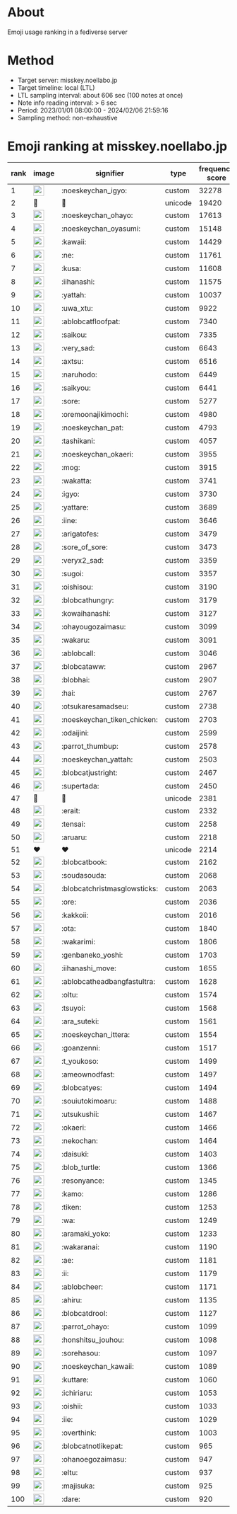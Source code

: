 # About
Emoji usage ranking in a fediverse server

# Method
- Target server: misskey.noellabo.jp
- Target timeline: local (LTL)
- LTL sampling interval: about 606 sec (100 notes at once)
- Note info reading interval: > 6 sec
- Period: 2023/01/01 08:00:00 - 2024/02/06 21:59:16 
- Sampling method: non-exhaustive

# Emoji ranking at misskey.noellabo.jp

|rank|image|signifier|type|frequency score|
|----|----|----|----|----|
|1|<img height="24" src="https://misskey.noellabo.jp/emoji/noeskeychan_igyo.webp">|:noeskeychan_igyo:|custom|32278|
|2|🎉|🎉|unicode|19420|
|3|<img height="24" src="https://misskey.noellabo.jp/emoji/noeskeychan_ohayo.webp">|:noeskeychan_ohayo:|custom|17613|
|4|<img height="24" src="https://misskey.noellabo.jp/emoji/noeskeychan_oyasumi.webp">|:noeskeychan_oyasumi:|custom|15148|
|5|<img height="24" src="https://misskey.noellabo.jp/emoji/kawaii.webp">|:kawaii:|custom|14429|
|6|<img height="24" src="https://misskey.noellabo.jp/emoji/ne.webp">|:ne:|custom|11761|
|7|<img height="24" src="https://misskey.noellabo.jp/emoji/kusa.webp">|:kusa:|custom|11608|
|8|<img height="24" src="https://misskey.noellabo.jp/emoji/iihanashi.webp">|:iihanashi:|custom|11575|
|9|<img height="24" src="https://misskey.noellabo.jp/emoji/yattah.webp">|:yattah:|custom|10037|
|10|<img height="24" src="https://misskey.noellabo.jp/emoji/uwa_xtu.webp">|:uwa_xtu:|custom|9922|
|11|<img height="24" src="https://misskey.noellabo.jp/emoji/ablobcatfloofpat.webp">|:ablobcatfloofpat:|custom|7340|
|12|<img height="24" src="https://misskey.noellabo.jp/emoji/saikou.webp">|:saikou:|custom|7335|
|13|<img height="24" src="https://misskey.noellabo.jp/emoji/very_sad.webp">|:very_sad:|custom|6643|
|14|<img height="24" src="https://misskey.noellabo.jp/emoji/axtsu.webp">|:axtsu:|custom|6516|
|15|<img height="24" src="https://misskey.noellabo.jp/emoji/naruhodo.webp">|:naruhodo:|custom|6449|
|16|<img height="24" src="https://misskey.noellabo.jp/emoji/saikyou.webp">|:saikyou:|custom|6441|
|17|<img height="24" src="https://misskey.noellabo.jp/emoji/sore.webp">|:sore:|custom|5277|
|18|<img height="24" src="https://misskey.noellabo.jp/emoji/oremoonajikimochi.webp">|:oremoonajikimochi:|custom|4980|
|19|<img height="24" src="https://misskey.noellabo.jp/emoji/noeskeychan_pat.webp">|:noeskeychan_pat:|custom|4793|
|20|<img height="24" src="https://misskey.noellabo.jp/emoji/tashikani.webp">|:tashikani:|custom|4057|
|21|<img height="24" src="https://misskey.noellabo.jp/emoji/noeskeychan_okaeri.webp">|:noeskeychan_okaeri:|custom|3955|
|22|<img height="24" src="https://misskey.noellabo.jp/emoji/mog.webp">|:mog:|custom|3915|
|23|<img height="24" src="https://misskey.noellabo.jp/emoji/wakatta.webp">|:wakatta:|custom|3741|
|24|<img height="24" src="https://misskey.noellabo.jp/emoji/igyo.webp">|:igyo:|custom|3730|
|25|<img height="24" src="https://misskey.noellabo.jp/emoji/yattare.webp">|:yattare:|custom|3689|
|26|<img height="24" src="https://misskey.noellabo.jp/emoji/iine.webp">|:iine:|custom|3646|
|27|<img height="24" src="https://misskey.noellabo.jp/emoji/arigatofes.webp">|:arigatofes:|custom|3479|
|28|<img height="24" src="https://misskey.noellabo.jp/emoji/sore_of_sore.webp">|:sore_of_sore:|custom|3473|
|29|<img height="24" src="https://misskey.noellabo.jp/emoji/veryx2_sad.webp">|:veryx2_sad:|custom|3359|
|30|<img height="24" src="https://misskey.noellabo.jp/emoji/sugoi.webp">|:sugoi:|custom|3357|
|31|<img height="24" src="https://misskey.noellabo.jp/emoji/oishisou.webp">|:oishisou:|custom|3190|
|32|<img height="24" src="https://misskey.noellabo.jp/emoji/blobcathungry.webp">|:blobcathungry:|custom|3179|
|33|<img height="24" src="https://misskey.noellabo.jp/emoji/kowaihanashi.webp">|:kowaihanashi:|custom|3127|
|34|<img height="24" src="https://misskey.noellabo.jp/emoji/ohayougozaimasu.webp">|:ohayougozaimasu:|custom|3099|
|35|<img height="24" src="https://misskey.noellabo.jp/emoji/wakaru.webp">|:wakaru:|custom|3091|
|36|<img height="24" src="https://misskey.noellabo.jp/emoji/ablobcall.webp">|:ablobcall:|custom|3046|
|37|<img height="24" src="https://misskey.noellabo.jp/emoji/blobcataww.webp">|:blobcataww:|custom|2967|
|38|<img height="24" src="https://misskey.noellabo.jp/emoji/blobhai.webp">|:blobhai:|custom|2907|
|39|<img height="24" src="https://misskey.noellabo.jp/emoji/hai.webp">|:hai:|custom|2767|
|40|<img height="24" src="https://misskey.noellabo.jp/emoji/otsukaresamadseu.webp">|:otsukaresamadseu:|custom|2738|
|41|<img height="24" src="https://misskey.noellabo.jp/emoji/noeskeychan_tiken_chicken.webp">|:noeskeychan_tiken_chicken:|custom|2703|
|42|<img height="24" src="https://misskey.noellabo.jp/emoji/odaijini.webp">|:odaijini:|custom|2599|
|43|<img height="24" src="https://misskey.noellabo.jp/emoji/parrot_thumbup.webp">|:parrot_thumbup:|custom|2578|
|44|<img height="24" src="https://misskey.noellabo.jp/emoji/noeskeychan_yattah.webp">|:noeskeychan_yattah:|custom|2503|
|45|<img height="24" src="https://misskey.noellabo.jp/emoji/blobcatjustright.webp">|:blobcatjustright:|custom|2467|
|46|<img height="24" src="https://misskey.noellabo.jp/emoji/supertada.webp">|:supertada:|custom|2450|
|47|🍗|🍗|unicode|2381|
|48|<img height="24" src="https://misskey.noellabo.jp/emoji/erait.webp">|:erait:|custom|2332|
|49|<img height="24" src="https://misskey.noellabo.jp/emoji/tensai.webp">|:tensai:|custom|2258|
|50|<img height="24" src="https://misskey.noellabo.jp/emoji/aruaru.webp">|:aruaru:|custom|2218|
|51|❤|❤|unicode|2214|
|52|<img height="24" src="https://misskey.noellabo.jp/emoji/blobcatbook.webp">|:blobcatbook:|custom|2162|
|53|<img height="24" src="https://misskey.noellabo.jp/emoji/soudasouda.webp">|:soudasouda:|custom|2068|
|54|<img height="24" src="https://misskey.noellabo.jp/emoji/blobcatchristmasglowsticks.webp">|:blobcatchristmasglowsticks:|custom|2063|
|55|<img height="24" src="https://misskey.noellabo.jp/emoji/ore.webp">|:ore:|custom|2036|
|56|<img height="24" src="https://misskey.noellabo.jp/emoji/kakkoii.webp">|:kakkoii:|custom|2016|
|57|<img height="24" src="https://misskey.noellabo.jp/emoji/ota.webp">|:ota:|custom|1840|
|58|<img height="24" src="https://misskey.noellabo.jp/emoji/wakarimi.webp">|:wakarimi:|custom|1806|
|59|<img height="24" src="https://misskey.noellabo.jp/emoji/genbaneko_yoshi.webp">|:genbaneko_yoshi:|custom|1703|
|60|<img height="24" src="https://misskey.noellabo.jp/emoji/iihanashi_move.webp">|:iihanashi_move:|custom|1655|
|61|<img height="24" src="https://misskey.noellabo.jp/emoji/ablobcatheadbangfastultra.webp">|:ablobcatheadbangfastultra:|custom|1628|
|62|<img height="24" src="https://misskey.noellabo.jp/emoji/oltu.webp">|:oltu:|custom|1574|
|63|<img height="24" src="https://misskey.noellabo.jp/emoji/tsuyoi.webp">|:tsuyoi:|custom|1568|
|64|<img height="24" src="https://misskey.noellabo.jp/emoji/ara_suteki.webp">|:ara_suteki:|custom|1561|
|65|<img height="24" src="https://misskey.noellabo.jp/emoji/noeskeychan_ittera.webp">|:noeskeychan_ittera:|custom|1554|
|66|<img height="24" src="https://misskey.noellabo.jp/emoji/goanzenni.webp">|:goanzenni:|custom|1517|
|67|<img height="24" src="https://misskey.noellabo.jp/emoji/t_youkoso.webp">|:t_youkoso:|custom|1499|
|68|<img height="24" src="https://misskey.noellabo.jp/emoji/ameownodfast.webp">|:ameownodfast:|custom|1497|
|69|<img height="24" src="https://misskey.noellabo.jp/emoji/blobcatyes.webp">|:blobcatyes:|custom|1494|
|70|<img height="24" src="https://misskey.noellabo.jp/emoji/souiutokimoaru.webp">|:souiutokimoaru:|custom|1488|
|71|<img height="24" src="https://misskey.noellabo.jp/emoji/utsukushii.webp">|:utsukushii:|custom|1467|
|72|<img height="24" src="https://misskey.noellabo.jp/emoji/okaeri.webp">|:okaeri:|custom|1466|
|73|<img height="24" src="https://misskey.noellabo.jp/emoji/nekochan.webp">|:nekochan:|custom|1464|
|74|<img height="24" src="https://misskey.noellabo.jp/emoji/daisuki.webp">|:daisuki:|custom|1403|
|75|<img height="24" src="https://misskey.noellabo.jp/emoji/blob_turtle.webp">|:blob_turtle:|custom|1366|
|76|<img height="24" src="https://misskey.noellabo.jp/emoji/resonyance.webp">|:resonyance:|custom|1345|
|77|<img height="24" src="https://misskey.noellabo.jp/emoji/kamo.webp">|:kamo:|custom|1286|
|78|<img height="24" src="https://misskey.noellabo.jp/emoji/tiken.webp">|:tiken:|custom|1253|
|79|<img height="24" src="https://misskey.noellabo.jp/emoji/wa.webp">|:wa:|custom|1249|
|80|<img height="24" src="https://misskey.noellabo.jp/emoji/aramaki_yoko.webp">|:aramaki_yoko:|custom|1233|
|81|<img height="24" src="https://misskey.noellabo.jp/emoji/wakaranai.webp">|:wakaranai:|custom|1190|
|82|<img height="24" src="https://misskey.noellabo.jp/emoji/ae.webp">|:ae:|custom|1181|
|83|<img height="24" src="https://misskey.noellabo.jp/emoji/ii.webp">|:ii:|custom|1179|
|84|<img height="24" src="https://misskey.noellabo.jp/emoji/ablobcheer.webp">|:ablobcheer:|custom|1171|
|85|<img height="24" src="https://misskey.noellabo.jp/emoji/ahiru.webp">|:ahiru:|custom|1135|
|86|<img height="24" src="https://misskey.noellabo.jp/emoji/blobcatdrool.webp">|:blobcatdrool:|custom|1127|
|87|<img height="24" src="https://misskey.noellabo.jp/emoji/parrot_ohayo.webp">|:parrot_ohayo:|custom|1099|
|88|<img height="24" src="https://misskey.noellabo.jp/emoji/honshitsu_jouhou.webp">|:honshitsu_jouhou:|custom|1098|
|89|<img height="24" src="https://misskey.noellabo.jp/emoji/sorehasou.webp">|:sorehasou:|custom|1097|
|90|<img height="24" src="https://misskey.noellabo.jp/emoji/noeskeychan_kawaii.webp">|:noeskeychan_kawaii:|custom|1089|
|91|<img height="24" src="https://misskey.noellabo.jp/emoji/kuttare.webp">|:kuttare:|custom|1060|
|92|<img height="24" src="https://misskey.noellabo.jp/emoji/ichiriaru.webp">|:ichiriaru:|custom|1053|
|93|<img height="24" src="https://misskey.noellabo.jp/emoji/oishii.webp">|:oishii:|custom|1033|
|94|<img height="24" src="https://misskey.noellabo.jp/emoji/iie.webp">|:iie:|custom|1029|
|95|<img height="24" src="https://misskey.noellabo.jp/emoji/overthink.webp">|:overthink:|custom|1003|
|96|<img height="24" src="https://misskey.noellabo.jp/emoji/blobcatnotlikepat.webp">|:blobcatnotlikepat:|custom|965|
|97|<img height="24" src="https://misskey.noellabo.jp/emoji/ohanoegozaimasu.webp">|:ohanoegozaimasu:|custom|947|
|98|<img height="24" src="https://misskey.noellabo.jp/emoji/eltu.webp">|:eltu:|custom|937|
|99|<img height="24" src="https://misskey.noellabo.jp/emoji/majisuka.webp">|:majisuka:|custom|925|
|100|<img height="24" src="https://misskey.noellabo.jp/emoji/dare.webp">|:dare:|custom|920|
